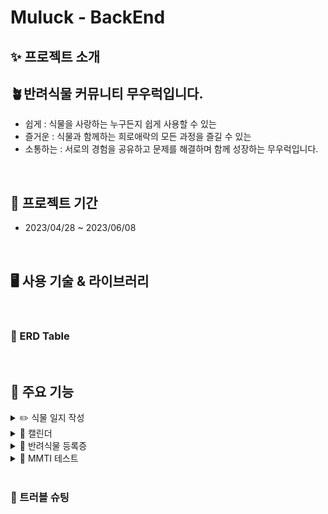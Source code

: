 # Muluck - BackEnd

## ✨ 프로젝트 소개 

## 🪴반려식물 커뮤니티 무우럭입니다.
* 쉽게 : 식물을 사랑하는 누구든지 쉽게 사용할 수 있는
* 즐거운 : 식물과 함께하는 희로애락의 모든 과정을 즐길 수 있는
* 소통하는 : 서로의 경험을 공유하고 문제를 해결하며 함께 성장하는 무우럭입니다.

<br />

## 📆 프로젝트 기간
- 2023/04/28 ~ 2023/06/08

<br />

## 🖥️ 사용 기술 & 라이브러리

<br />

### 🎨 ERD Table

<br />

## 🔧 주요 기능


<details>
  
  <summary> ✏️ 식물 일지 작성 </summary>
  - 하루 하루 자라는 나의 식물 일지를 작성하고, 사진이나 이모티콘으로 감정을 표현할 수 있습니다. <br>
  - 감정 이모티콘을 선택하여 내 식물의 오늘 하루가 어땠는지 나타낼 수 있습니다.
  
</details>
 
<details>
  
  <summary> 📆 캘린더 </summary>

  
</details>
 
<details>
  
  <summary> 🪪 반려식물 등록증 </summary>

  
</details>
 
<details>
  
  <summary> 📖 MMTI 테스트 </summary>

  
</details>

<br />

### 🔧 트러블 슈팅
